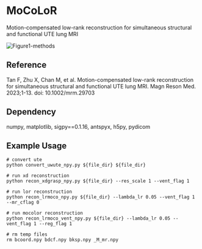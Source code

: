 # MoCoLoR

Motion-compensated low-rank reconstruction for simultaneous structural and functional UTE lung MRI

![Figure1-methods](https://github.com/PulmonaryMRI/MoCoLoR/assets/22829346/8196dd2c-01df-49a3-8843-533f20f9cb41)

## Reference

Tan F, Zhu X, Chan M, et al. Motion-compensated low-rank reconstruction for simultaneous structural and functional UTE lung MRI. Magn Reson Med. 2023;1-13. doi: 10.1002/mrm.29703

## Dependency

numpy, matplotlib, sigpy==0.1.16, antspyx, h5py, pydicom

## Example Usage

```
# convert ute
python convert_uwute_npy.py ${file_dir} ${file_dir}

# run xd reconstruction
python recon_xdgrasp_npy.py ${file_dir} --res_scale 1 --vent_flag 1

# run lor reconstruction
python recon_lrmoco_npy.py ${file_dir} --lambda_lr 0.05 --vent_flag 1 --mr_cflag 0

# run mocolor reconstruction
python recon_lrmoco_vent_npy.py ${file_dir} --lambda_lr 0.05 --vent_flag 1 --reg_flag 1

# rm temp files
rm bcoord.npy bdcf.npy bksp.npy _M_mr.npy

```
